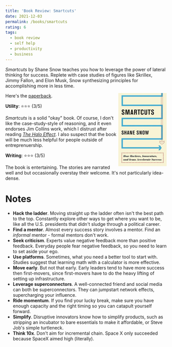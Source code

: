 ```yaml
---
title: 'Book Review: Smartcuts'
date: 2021-12-03
permalink: /books/smartcuts
rating: 6
tags:
  - book review
  - self help
  - productivity
  - business
---
```


*Smartcuts* by Shane Snow teaches you how to leverage the power of lateral thinking for success. Replete with case studies of figures like Skrillex, Jimmy Fallon, and Elon Musk, Snow synthesizing principles for accomplishing more in less time. 

<img align="right" width="30%" src="/images/books/smartcuts.jpeg">

Here's the [paperback](https://www.amazon.com/Smartcuts-Hackers-Innovators-Accelerate-Success/dp/0062302450).

**Utility**: ⭐⭐⭐ (3/5)

*Smartcuts* is a solid "okay" book. Of course, I don't like the case-study-style of reasoning, and it even endorses Jim Collins work, which I distrust after reading [*The Halo Effect*](2021/05/halo-effect). I also suspect that the book will be much less helpful for people outside of entreprenuership.

**Writing**: ⭐⭐⭐ (3/5)

The book is entertaining. The stories are narrated well and but occasionally overstay their welcome. It's not particularly idea-dense.

Notes
===

- **Hack the ladder**. Moving straight up the ladder often isn't the best path to the top. Constantly explore other ways to get where you want to be, like all the U.S. presidents that didn't sludge through a political career.
- **Find a mentor**. Almost every success story involves a mentor. Find an *informal* mentor - formal mentors don't work.
- **Seek criticism**. Experts value negative feedback more than positive feedback. Everyday people fear negative feedback, so you need to learn to set aside your ego.
- **Use platforms**. Sometimes, what you need a better tool to start with. Studies suggest that learning math with a calculator is more effective.
- **Move early**. But not that early. Early leaders tend to have more success then first-movers, since first-movers have to do the heavy lifting of setting up infrastructure.
- **Leverage superconnectors**. A well-connected friend and social media can both be superconnectors. They can jumpstart network effects, supercharging your influence.
- **Ride momentum**. If you find your lucky break, make sure you have enough capacity and the right timing so you can catapult yourself forward.
- **Simplify**. Disruptive innovators know how to simplify products, such as stripping an incubator to bare essentials to make it affordable, or Steve Job's simple turtleneck.
- **Think 10x**. Don't aim for incremental chain. Space X only succeeded because SpaceX aimed high (literally).